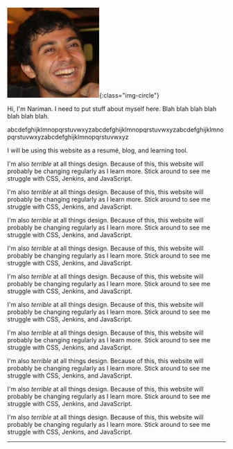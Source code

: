 
![this-is-me](/assets/img/165808_10150931074982514_1732526032_n.jpg){:class="img-circle"} 

<div class="intro">
    Hi, I'm Nariman. I need to put stuff about myself here. Blah blah blah blah blah blah blah. 
</div>

abcdefghijklmnopqrstuvwxyzabcdefghijklmnopqrstuvwxyzabcdefghijklmnopqrstuvwxyzabcdefghijklmnopqrstuvwxyz


I will be using this website as a resumé, blog, and learning tool. 

I'm also *terrible* at all things design. Because of this, this website will probably be changing regularly as I learn more. Stick around to see me struggle with CSS, Jenkins, and JavaScript. 

I'm also *terrible* at all things design. Because of this, this website will probably be changing regularly as I learn more. Stick around to see me struggle with CSS, Jenkins, and JavaScript. 

I'm also *terrible* at all things design. Because of this, this website will probably be changing regularly as I learn more. Stick around to see me struggle with CSS, Jenkins, and JavaScript. 

I'm also *terrible* at all things design. Because of this, this website will probably be changing regularly as I learn more. Stick around to see me struggle with CSS, Jenkins, and JavaScript. 

I'm also *terrible* at all things design. Because of this, this website will probably be changing regularly as I learn more. Stick around to see me struggle with CSS, Jenkins, and JavaScript. 

I'm also *terrible* at all things design. Because of this, this website will probably be changing regularly as I learn more. Stick around to see me struggle with CSS, Jenkins, and JavaScript. 

I'm also *terrible* at all things design. Because of this, this website will probably be changing regularly as I learn more. Stick around to see me struggle with CSS, Jenkins, and JavaScript. 

I'm also *terrible* at all things design. Because of this, this website will probably be changing regularly as I learn more. Stick around to see me struggle with CSS, Jenkins, and JavaScript. 

I'm also *terrible* at all things design. Because of this, this website will probably be changing regularly as I learn more. Stick around to see me struggle with CSS, Jenkins, and JavaScript. 

I'm also *terrible* at all things design. Because of this, this website will probably be changing regularly as I learn more. Stick around to see me struggle with CSS, Jenkins, and JavaScript. 

---
